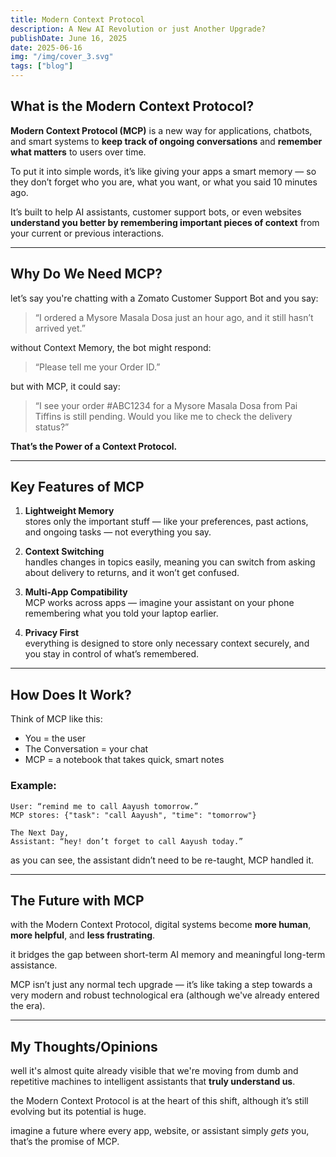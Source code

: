 ```yaml
---
title: Modern Context Protocol
description: A New AI Revolution or just Another Upgrade?
publishDate: June 16, 2025
date: 2025-06-16
img: "/img/cover_3.svg"
tags: ["blog"]
---
```


## What is the Modern Context Protocol?

**Modern Context Protocol (MCP)** is a new way for applications, chatbots, and smart systems to **keep track of ongoing conversations** and **remember what matters** to users over time. 

To put it into simple words, it’s like giving your apps a smart memory — so they don’t forget who you are, what you want, or what you said 10 minutes ago.

It’s built to help AI assistants, customer support bots, or even websites **understand you better by remembering important pieces of context** from your current or previous interactions.

---

## Why Do We Need MCP?

let’s say you're chatting with a Zomato Customer Support Bot and you say:

> “I ordered a Mysore Masala Dosa just an hour ago, and it still hasn’t arrived yet.”

without Context Memory, the bot might respond:

> “Please tell me your Order ID.”

but with MCP, it could say:

> “I see your order #ABC1234 for a Mysore Masala Dosa from Pai Tiffins is still pending. Would you like me to check the delivery status?”

**That’s the Power of a Context Protocol.**

---

## Key Features of MCP

1. **Lightweight Memory**  
   stores only the important stuff — like your preferences, past actions, and ongoing tasks — not everything you say.

2. **Context Switching**  
   handles changes in topics easily, meaning you can switch from asking about delivery to returns, and it won’t get confused.

3. **Multi-App Compatibility**  
   MCP works across apps — imagine your assistant on your phone remembering what you told your laptop earlier.

4. **Privacy First**  
   everything is designed to store only necessary context securely, and you stay in control of what’s remembered.

---

## How Does It Work?

Think of MCP like this:

- You = the user  
- The Conversation = your chat  
- MCP = a notebook that takes quick, smart notes

### Example:

```plaintext
User: “remind me to call Aayush tomorrow.”
MCP stores: {"task": "call Aayush", "time": "tomorrow"}

The Next Day,
Assistant: “hey! don’t forget to call Aayush today.”
````

as you can see, the assistant didn’t need to be re-taught, MCP handled it.

---

## The Future with MCP

with the Modern Context Protocol, digital systems become **more human**, **more helpful**, and **less frustrating**. 

it bridges the gap between short-term AI memory and meaningful long-term assistance.

MCP isn’t just any normal tech upgrade — it’s like taking a step towards a very modern and robust technological era (although we've already entered the era).

---

## My Thoughts/Opinions

well it's almost quite already visible that we're moving from dumb and repetitive machines to intelligent assistants that **truly understand us**. 

the Modern Context Protocol is at the heart of this shift, although it’s still evolving but its potential is huge.

imagine a future where every app, website, or assistant simply *gets* you, that’s the promise of MCP.

```
```
